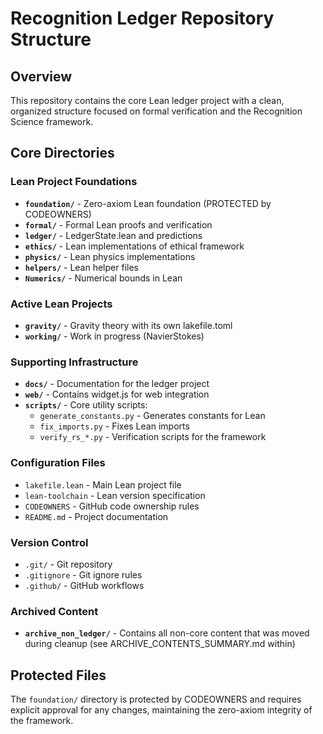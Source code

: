 # Recognition Ledger Repository Structure

## Overview
This repository contains the core Lean ledger project with a clean, organized structure focused on formal verification and the Recognition Science framework.

## Core Directories

### Lean Project Foundations
- **`foundation/`** - Zero-axiom Lean foundation (PROTECTED by CODEOWNERS)
- **`formal/`** - Formal Lean proofs and verification
- **`ledger/`** - LedgerState.lean and predictions
- **`ethics/`** - Lean implementations of ethical framework
- **`physics/`** - Lean physics implementations
- **`helpers/`** - Lean helper files
- **`Numerics/`** - Numerical bounds in Lean

### Active Lean Projects
- **`gravity/`** - Gravity theory with its own lakefile.toml
- **`working/`** - Work in progress (NavierStokes)

### Supporting Infrastructure
- **`docs/`** - Documentation for the ledger project
- **`web/`** - Contains widget.js for web integration
- **`scripts/`** - Core utility scripts:
  - `generate_constants.py` - Generates constants for Lean
  - `fix_imports.py` - Fixes Lean imports
  - `verify_rs_*.py` - Verification scripts for the framework

### Configuration Files
- `lakefile.lean` - Main Lean project file
- `lean-toolchain` - Lean version specification
- `CODEOWNERS` - GitHub code ownership rules
- `README.md` - Project documentation

### Version Control
- `.git/` - Git repository
- `.gitignore` - Git ignore rules
- `.github/` - GitHub workflows

### Archived Content
- **`archive_non_ledger/`** - Contains all non-core content that was moved during cleanup (see ARCHIVE_CONTENTS_SUMMARY.md within)

## Protected Files
The `foundation/` directory is protected by CODEOWNERS and requires explicit approval for any changes, maintaining the zero-axiom integrity of the framework. 